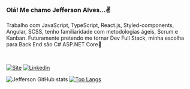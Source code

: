 ### Olá! Me chamo Jefferson Alves...✌️
Trabalho com JavaScript, TypeScript, React.js, Styled-components, Angular, SCSS, tenho familiaridade com metodologias ágeis, Scrum e Kanban. 
Futuramente pretendo me tornar Dev Full Stack, minha escolha para Back End são C# ASP.NET Core🚀

<br/>

[![Site](https://img.shields.io/website-up-down-green-red/http/monip.org.svg)](https://jeffersonalvesaguiar.github.io/Portfolio/)
[![Linkedin](https://img.shields.io/badge/LinkedIn-0077B5?style=for-the-badge&logo=linkedin&logoColor=white)](https://www.linkedin.com/in/jefferson-alves-22a76a208/)


![Jefferson GitHub stats](https://github-readme-stats.vercel.app/api?username=JeffersonAlvesAguiar&show_icons=true&theme=dracula)
[![Top Langs](https://github-readme-stats.vercel.app/api/top-langs/?username=JeffersonAlvesAguiar&langs_count=8)](https://github.com/anuraghazra/github-readme-stats)

